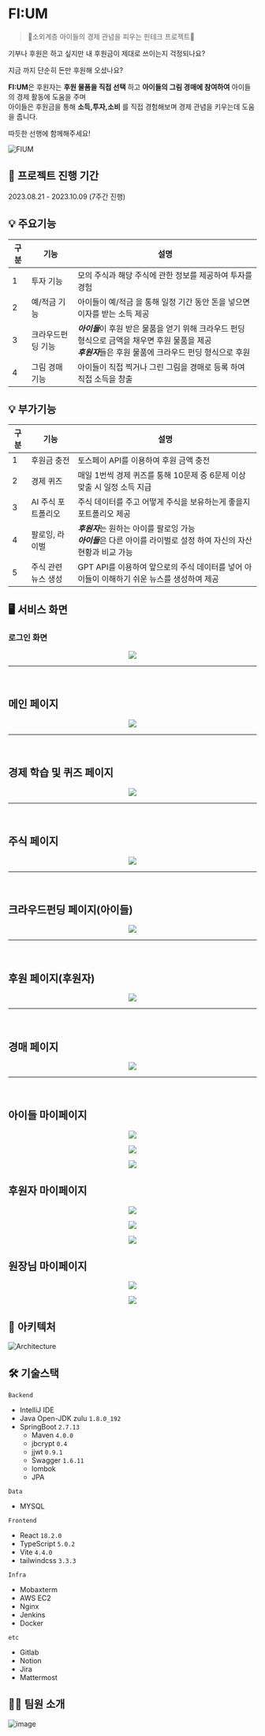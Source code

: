 # FI:UM

> 👼소외계층 아이들의 경제 관념을 피우는 핀테크 프로젝트👼

기부나 후원은 하고 싶지만 내 후원금이 제대로 쓰이는지 걱정되나요?

지금 까지 단순히 돈만 후원해 오셨나요?

**FI:UM**은 후원자는 **후원 물품을 직접 선택** 하고 **아이들의 그림 경매에 참여하여** 아이들의 경제 활동에 도움을 주며  
아이들은 후원금을 통해 **소득,투자,소비** 를 직접 경험해보며 경제 관념을 키우는데 도움을 줍니다.

따듯한 선행에 함께해주세요!

![FIUM](https://github.com/NAMWANHEE/FI-UM/assets/76835981/63395f71-5200-4e51-bc4a-95b90edc4ea6)

## 📅 프로젝트 진행 기간

2023.08.21 - 2023.10.09 (7주간 진행)

## 💡 주요기능

| 구분 | 기능           | 설명                                                     |
| ---- | -------------- | -------------------------------------------------------- |
| 1    | 투자 기능                 | 모의 주식과 해당 주식에 관한 정보를 제공하여 투자를 경험 
| 2    | 예/적금 기능 | 아이들이 예/적금 을 통해 일정 기간 동안 돈을 넣으면 이자를 받는 소득 제공 |                                                              |
| 3    | 크라우드펀딩 기능      | ***아이들***이 후원 받은 물품을 얻기 위해 크라우드 펀딩 형식으로 금액을 채우면 후원 물품을 제공 <br> ***후원자***들은 후원 물품에 크라우드 펀딩 형식으로 후원                                        |
| 4    | 그림 경매 기능         | 아이들이 직접 찍거나 그린 그림을 경매로 등록 하여 직접 소득을 창출 |


## 💡 부가기능

| 구분 | 기능           | 설명                                                     |
| ---- | -------------- | -------------------------------------------------------- |
| 1    | 후원금 충전  | 토스페이 API를 이용하여 후원 금액 충전                        |
| 2    | 경제 퀴즈 | 매일 1번씩 경제 퀴즈를 통해 10문제 중 6문제 이상 맞출 시 일정 소득 지급  |
| 3    | AI 주식 포트폴리오 | 주식 데이터를 주고 어떻게 주식을 보유하는게 좋을지 포트폴리오 제공  |
| 4    | 팔로잉, 라이벌 | ***후원자***는 원하는 아이를 팔로잉 가능 <br> ***아이들***은 다른 아이를 라이벌로 설정 하여 자신의 자산 현황과 비교 가능   |
| 5    | 주식 관련 뉴스 생성 | GPT API를 이용하여 앞으로의 주식 데이터를 넣어 아이들이 이해하기 쉬운 뉴스를 생성하여 제공   |
                  

## 🖥️ 서비스 화면

### 로그인 화면

<p align="center">  
<img src="https://github.com/NAMWANHEE/FI-UM/assets/76835981/9659cd16-b53d-4f5d-91c6-ecc5fe7450a4">

</p>

---
<br>

## 메인 페이지

<p align="center">  
<img src="https://github.com/NAMWANHEE/FI-UM/assets/76835981/2df51f78-73f3-4131-8878-b59282e2b412"  >


</p>

---
<br>

## 경제 학습 및 퀴즈 페이지
<p align="center">
<img src="https://github.com/NAMWANHEE/FI-UM/assets/76835981/fe45bcc0-e08d-466f-bd7b-1e3f8196a1c9"  >
</p>

---
<br>

## 주식 페이지
<p align="center">
<img src="https://github.com/NAMWANHEE/FI-UM/assets/76835981/0f0e7156-769d-46a4-81cc-5dda78c20cb7"  >
</p>

---
<br>

## 크라우드펀딩 페이지(아이들)

<p align="center">
<img src="https://github.com/NAMWANHEE/FI-UM/assets/76835981/e19d43f7-7d5c-4d1f-9f45-be7b3e6f1c52">


</p>

---
<br>

## 후원 페이지(후원자)

<p align="center">
<img src="https://github.com/NAMWANHEE/FI-UM/assets/76835981/c42913df-845a-4009-b7a7-e2de57628ddf">

</p>

---
<br>

## 경매 페이지

<p align="center">
<img src="https://github.com/NAMWANHEE/FI-UM/assets/76835981/acd80ac1-2a60-416b-8c85-520de4689bfc"/>


</p>

---
<br>

## 아이들 마이페이지

<p align="center">
<img src="https://github.com/NAMWANHEE/FI-UM/assets/76835981/3b268c8d-6bbc-474b-a3ca-fa480d47bcdd"/>


</p>
<p align="center">
<img src="https://github.com/NAMWANHEE/FI-UM/assets/76835981/dea3c410-d64a-4b86-820d-d970dd8bd7e1"/>


</p>
<p align="center">
<img src="https://github.com/NAMWANHEE/FI-UM/assets/76835981/95bc3e71-d8b2-4534-9313-de2c5887ea5a"/>


</p>

## 후원자 마이페이지

<p align="center">
<img src="https://github.com/NAMWANHEE/FI-UM/assets/76835981/9d666564-3007-4e82-a00c-b657facd2fb1"/>


</p>
<p align="center">
<img src="https://github.com/NAMWANHEE/FI-UM/assets/76835981/df464691-6d62-4f92-afbf-e2d74f945399"/>


</p>
<p align="center">
<img src="https://github.com/NAMWANHEE/FI-UM/assets/76835981/3b87cade-9bee-4998-8112-d7f5026df3f6"/>


</p>

## 원장님 마이페이지

<p align="center">
<img src="https://github.com/NAMWANHEE/FI-UM/assets/76835981/fada3690-6de4-4a4d-bbfe-4ddcdcbcfdc1"/>


</p>
<p align="center">
<img src="https://github.com/NAMWANHEE/FI-UM/assets/76835981/e0bbb2ea-fffb-40eb-8a5e-6c10e99ff0bc"/>


</p>


## 🐳 아키텍처

![Architecture](https://github.com/NAMWANHEE/FI-UM/assets/76835981/09e2ea02-81ed-442e-8659-28676262ee46)

## 🛠️ 기술스택

`Backend`

- IntelliJ IDE
- Java Open-JDK zulu `1.8.0_192`
- SpringBoot `2.7.13`
    - Maven `4.0.0`
    - jbcrypt  `0.4`
    - jjwt `0.9.1`
    - Swagger `1.6.11`
    - lombok
    - JPA

`Data`
- MYSQL


`Frontend`

- React `18.2.0`
- TypeScript `5.0.2`
- Vite `4.4.0`
- tailwindcss `3.3.3`


`Infra`

- Mobaxterm
- AWS EC2
- Nginx
- Jenkins
- Docker


`etc`

- Gitlab
- Notion
- Jira
- Mattermost


## 👨‍💻 팀원 소개

![image](https://github.com/NAMWANHEE/FI-UM/assets/76835981/367e9f0d-0645-4963-9d4a-7d18a004c2b4)


